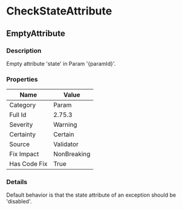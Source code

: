 ﻿---  
uid: Validator_2_75_3  
---

# CheckStateAttribute

## EmptyAttribute

### Description

Empty attribute 'state' in Param '{paramId}'.

### Properties

| Name         | Value       |
| ------------ | ----------- |
| Category     | Param       |
| Full Id      | 2.75.3      |
| Severity     | Warning     |
| Certainty    | Certain     |
| Source       | Validator   |
| Fix Impact   | NonBreaking |
| Has Code Fix | True        |

### Details

Default behavior is that the state attribute of an exception should be 'disabled'.
